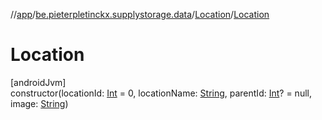 //[app](../../../index.md)/[be.pieterpletinckx.supplystorage.data](../index.md)/[Location](index.md)/[Location](-location.md)

# Location

[androidJvm]\
constructor(locationId: [Int](https://kotlinlang.org/api/latest/jvm/stdlib/kotlin/-int/index.html) = 0, locationName: [String](https://kotlinlang.org/api/latest/jvm/stdlib/kotlin/-string/index.html), parentId: [Int](https://kotlinlang.org/api/latest/jvm/stdlib/kotlin/-int/index.html)? = null, image: [String](https://kotlinlang.org/api/latest/jvm/stdlib/kotlin/-string/index.html))
